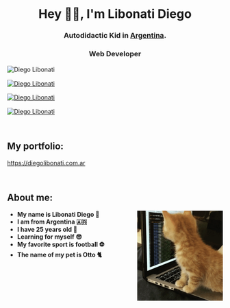 
<h1 align="center"> Hey 👋🏽, I'm Libonati Diego </h1>

<h3 align="center">
    Autodidactic Kid in <a href="https://www.instagram.com/die_libonati/?hl=es-la">Argentina</a>.  
</h3>

<h3 align="center">
    Web Developer
</h3>

<img align="center" src="https://raw.githubusercontent.com/DiegoLibonati/media/main/WhatsApp%20Image%202023-09-06%20at%208.18.32%20PM.jpeg" alt="Diego Libonati"/>

<p align="center">

<a href="https://www.instagram.com/die_libonati/?hl=es-la" target="blank"><img align="center" src="https://img.shields.io/badge/Instagram-E4405F?style=for-the-badge&logo=instagram&logoColor=white" alt="Diego Libonati"/></a>

<a href="diego.libonati1998@gmail.com" target="blank"><img align="center" src="https://img.shields.io/badge/Gmail-D14836?style=for-the-badge&logo=gmail&logoColor=white" alt="Diego Libonati"/></a>

<a href="https://www.linkedin.com/in/diego-libonati-67102419b/" target="blank"><img align="center" src="https://img.shields.io/badge/LinkedIn-0077B5?style=for-the-badge&logo=linkedin&logoColor=white" alt="Diego Libonati"/></a>

</p>

<br/>

## My portfolio:
https://diegolibonati.com.ar

<br/>

## About me: 
<img align="right" alt="cat coding" src="https://github.com/DiegoLibonati/DiegoLibonati/blob/main/template/cat.gif" width="200" />

- **My name is Libonati Diego 🐥**
- **I am from Argentina 🇦🇷**
- **I have 25 years old 💯**
- **Learning for myself 😎**
- **My favorite sport is football ⚽**
- **The name of my pet is Otto 🐈**
<br/>
